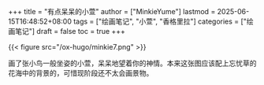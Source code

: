 +++
title = "有点呆呆的小萱"
author = ["MinkieYume"]
lastmod = 2025-06-15T16:48:52+08:00
tags = ["绘画笔记", "小萱", "香格里拉"]
categories = ["绘画笔记"]
draft = false
toc = true
+++

{{< figure src="/ox-hugo/minkie7.png" >}}

画了张小鸟一般坐姿的小萱，呆呆地望着你的神情。本来这张图应该配上忘忧草的花海中的背景的，可惜现阶段还不太会画景物。

